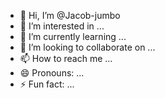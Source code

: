 - 👋 Hi, I’m @Jacob-jumbo
- 👀 I’m interested in ...
- 🌱 I’m currently learning ...
- 💞️ I’m looking to collaborate on ...
- 📫 How to reach me ...
- 😄 Pronouns: ...
- ⚡ Fun fact: ...

<!---
Jacob-jumbo/Jacob-jumbo is a ✨ special ✨ repository because its `README.md` (this file) appears on your GitHub profile.
You can click the Preview link to take a look at your changes.
--->
